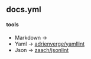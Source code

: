 ## docs.yml

#### tools

* Markdown -> 
* Yaml -> [adrienverge/yamllint](https://github.com/adrienverge/yamllint)
* Json -> [zaach/jsonlint](https://github.com/zaach/jsonlint)
